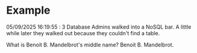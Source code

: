 # Example

<!-- replace-with-date starts -->
05/09/2025 16:19:55 : 3 Database Admins walked into a NoSQL bar. A little while later they walked out because they couldn't find a table.
<!-- replace-with-date ends -->

<!-- replace-with-joke starts -->
What is Benoit B. Mandelbrot's middle name? Benoit B. Mandelbrot.
<!-- replace-with-joke ends -->